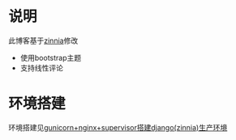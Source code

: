 # 说明
此博客基于[zinnia](https://github.com/Fantomas42/django-blog-zinnia)修改

* 使用bootstrap主题
* 支持线性评论

# 环境搭建
环境搭建见[gunicorn+nginx+supervisor搭建django(zinnia)生产环境](http://nulls.cc/2017/08/13/gunicornnginxsupervisordjangozinnia/)
